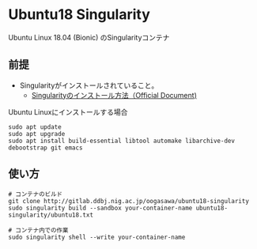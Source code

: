 # Ubuntu18 Singularity

Ubuntu Linux 18.04 (Bionic) のSingularityコンテナ


## 前提

- Singularityがインストールされていること。
    - [Singularityのインストール方法（Official Document)](https://www.sylabs.io/guides/2.6/user-guide/installation.html) 
    

Ubuntu Linuxにインストールする場合

    sudo apt update
    sudo apt upgrade
    sudo apt install build-essential libtool automake libarchive-dev debootstrap git emacs
    
    
    
    

## 使い方

    # コンテナのビルド
    git clone http://gitlab.ddbj.nig.ac.jp/oogasawa/ubuntu18-singularity
    sudo singularity build --sandbox your-container-name ubuntu18-singularity/ubuntu18.txt
    
    # コンテナ内での作業
    sudo singularity shell --write your-container-name
    
